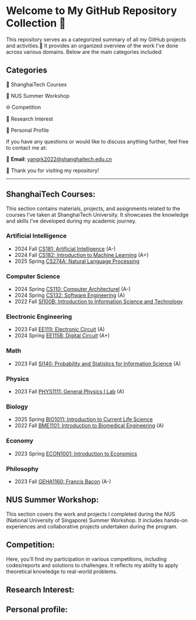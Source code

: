 # Welcome to My GitHub Repository Collection 👀 

This repository serves as a categorized summary of all my GitHub projects and activities.🙌 It provides an organized overview of the work I've done across various domains. 
Below are the main categories included:
## Categories
🏫 ShanghaiTech Courses

🌴 NUS Summer Workshop

🌐 Competition

🔬 Research Interest

🤵 Personal Profile

If you have any questions or would like to discuss anything further, feel free to contact me at:

📧 **Email**: [yangrk2022@shanghaitech.edu.cn](mailto:yangrk2022@shanghaitech.edu.cn)

🍕 Thank you for visiting my repository!

---
## ShanghaiTech Courses:
This section contains materials, projects, and assignments related to the courses I’ve taken at ShanghaiTech University. It showcases the knowledge and skills I’ve developed during my academic journey.
### Artificial Intelligence
+ 2024 Fall [CS181: Artificial Intelligence](https://github.com/Rankyer/ShanghaiTech-CS181-Project) (A-)
+ 2024 Fall [CS182: Introduction to Machine Learning](https://github.com/Rankyer/ShanghaiTech-CS182-Project) (A+)
+ 2025 Spring [CS274A: Natural Language Processing](https://github.com/Rankyer/ShanghaiTech-CS274A/)

### Computer Science
+ 2024 Spring [CS110: Computer ArchitectureⅠ](https://github.com/Rankyer/ShanghaiTech-CS110) (A-)
+ 2024 Spring [CS132: Software Engineering](https://github.com/Rankyer/ShanghaiTech-CS132) (A)
+ 2022 Fall [SI100B: Introduction to Information Science and Technology](https://github.com/Rankyer/ShanghaiTech-SI100B-Project)

### Electronic Engineering
+ 2023 Fall [EE111l: Electronic Circuit](https://github.com/Rankyer/ShanghaiTech-EE111L) (A)
+ 2024 Spring [EE115B: Digital Circuit](https://github.com/Rankyer/ShanghaiTech-EE115B) (A+)

### Math
+ 2023 Fall [SI140: Probability and Statistics for Information Science](https://github.com/Rankyer/ShanghaiTech-SI140) (A)

### Physics
+ 2023 Fall [PHYS1111: General Physics I Lab](https://github.com/Rankyer/ShanghaiTech-PHYS1111) (A)

### Biology
+ 2025 Spring [BIO1011: Introduction to Current Life Science](https://github.com/Rankyer/ShanghaiTech-BIO1011)
+ 2022 Fall [BME1101: Introduction to Biomedical Engineering](https://github.com/Rankyer/ShanghaiTech-BME1101) (A)

### Economy
+ 2023 Spring [ECON1001: Introduction to Economics](https://github.com/Rankyer/ShanghaiTech-ECON1001)

### Philosophy
+ 2023 Fall [GEHA1160: Francis Bacon](https://github.com/Rankyer/ShanghaiTech-GEHA1160) (A-)

## NUS Summer Workshop:
This section covers the work and projects I completed during the NUS (National University of Singapore) Summer Workshop. It includes hands-on experiences and collaborative projects undertaken during the program.

## Competition:
Here, you’ll find my participation in various competitions, including codes/reports and solutions to challenges. It reflects my ability to apply theoretical knowledge to real-world problems.


## Research Interest:
<!--This section highlights my research interests and related projects. It includes ongoing and completed work in areas I’m passionate about exploring further.-->



## Personal profile:
<!--This section provides a brief introduction to who I am, my background, and my journey so far. It gives a glimpse into my personal and professional growth.-->

